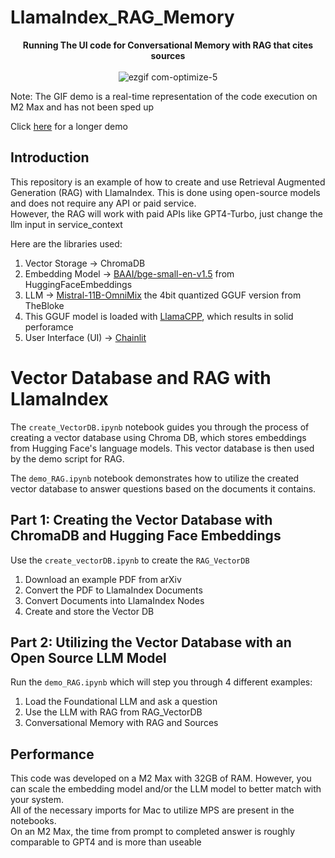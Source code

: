 # LlamaIndex_RAG_Memory

<p align="center">
   <strong>Running The UI code for Conversational Memory with RAG that cites sources</strong><br><br>
   <img src="https://github.com/Josh-ee/LlamaIndex_RAG_Memory/assets/74482044/e412ebc3-fe27-499a-b2a7-c1eaa06049a4" alt="ezgif com-optimize-5"/>
</p>

Note: The GIF demo is a real-time representation of the code execution on M2 Max and has not been sped up  


Click [here](https://youtu.be/80ige6hVlE8) for a longer demo

## Introduction

This repository is an example of how to create and use Retrieval Augmented Generation (RAG) with LlamaIndex. 
This is done using open-source models and does not require any API or paid service.  
However, the RAG will work with paid APIs like GPT4-Turbo, just change the llm input in service_context

Here are the libraries used:

   1. Vector Storage -> ChromaDB
   2. Embedding Model -> [BAAI/bge-small-en-v1.5](https://huggingface.co/spaces/mteb/leaderboard) from HuggingFaceEmbeddings
   3. LLM -> [Mistral-11B-OmniMix](https://huggingface.co/TheBloke/Mistral-11B-OmniMix-GGUF) the 4bit quantized GGUF version from TheBloke
   4. This GGUF model is loaded with [LlamaCPP](https://github.com/abetlen/llama-cpp-python.git), which results in solid perforamce
   5. User Interface (UI) -> [Chainlit](https://docs.chainlit.io/integrations/llama-index)



# Vector Database and RAG with LlamaIndex


The `create_VectorDB.ipynb` notebook guides you through the process of creating a vector database using Chroma DB, which stores embeddings from Hugging Face's language models. This vector database is then used by the demo script for RAG.

The `demo_RAG.ipynb` notebook demonstrates how to utilize the created vector database to answer questions based on the documents it contains.


## Part 1: Creating the Vector Database with ChromaDB and Hugging Face Embeddings

Use the `create_vectorDB.ipynb` to create the `RAG_VectorDB`
   1. Download an example PDF from arXiv
   2. Convert the PDF to LlamaIndex Documents
   3. Convert Documents into LlamaIndex Nodes
   4. Create and store the Vector DB


## Part 2: Utilizing the Vector Database with an Open Source LLM Model

Run the `demo_RAG.ipynb` which will step you through 4 different examples:
   1. Load the Foundational LLM and ask a question
   2. Use the LLM with RAG from RAG_VectorDB
   3. Conversational Memory with RAG and Sources

## Performance

This code was developed on a M2 Max with 32GB of RAM. However, you can scale the embedding model and/or the LLM model to better match with your system.  
All of the necessary imports for Mac to utilize MPS are present in the notebooks.  
On an M2 Max, the time from prompt to completed answer is roughly comparable to GPT4 and is more than useable 

